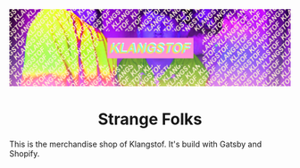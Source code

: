 <div align="center">
  <img src="https://github.com/waspeer/strange-folks/raw/master/banner.png" />
</div>
<h1 align="center">Strange Folks</h1>

This is the merchandise shop of Klangstof. It's build with Gatsby and Shopify. 
